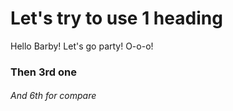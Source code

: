 # Let's try to use 1 heading #
Hello Barby! Let's go party! O-o-o!
### Then 3rd one ###
###### And 6th for compare ######
